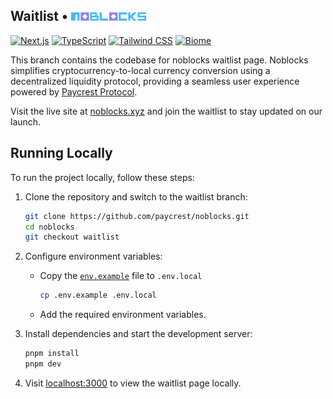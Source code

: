 ## Waitlist • ![image](/public/images/logo.png)

[![Next.js](https://img.shields.io/badge/-Next.js-61DAFB?logo=Next.js&logoColor=white&color=11172a)](https://nextjs.org/)
[![TypeScript](https://img.shields.io/badge/-TypeScript-FFA500?logo=TypeScript&logoColor=blue&color=11172a)](https://typescriptlang.org/)
[![Tailwind CSS](https://img.shields.io/badge/-Tailwind%20CSS-06B6D4?logo=Tailwind%20CSS&logoColor=blue&color=11172a)](https://tailwindcss.com/)
[![Biome](https://img.shields.io/badge/-Biome-FFA500?logo=Biome&logoColor=blue&color=11172a)](https://biomejs.dev/)

This branch contains the codebase for noblocks waitlist page. Noblocks simplifies cryptocurrency-to-local currency conversion using a decentralized liquidity protocol, providing a seamless user experience powered by [Paycrest Protocol](https://paycrest.io/).

Visit the live site at [noblocks.xyz](https://noblocks.xyz) and join the waitlist to stay updated on our launch.

## Running Locally

To run the project locally, follow these steps:

1. Clone the repository and switch to the waitlist branch:

   ```bash
   git clone https://github.com/paycrest/noblocks.git
   cd noblocks
   git checkout waitlist
   ```

2. Configure environment variables:

   - Copy the [`env.example`](.env.example) file to `.env.local`

     ```bash
     cp .env.example .env.local
     ```

   - Add the required environment variables.

3. Install dependencies and start the development server:

   ```bash
   pnpm install
   pnpm dev
   ```

4. Visit [localhost:3000](http://localhost:3000) to view the waitlist page locally.
